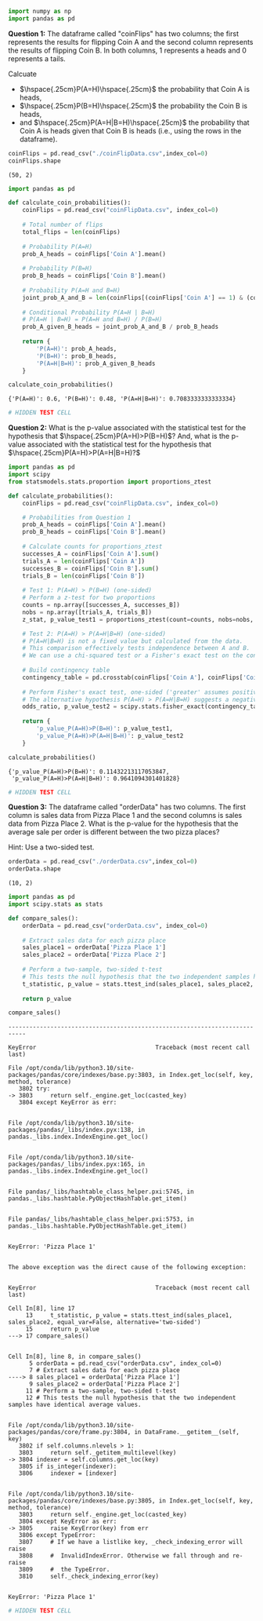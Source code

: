 ```python
import numpy as np
import pandas as pd
```

**Question 1:** The dataframe called "coinFlips" has two columns; the first represents the results for flipping Coin A and the second column represents the results of flipping Coin B.
In both columns, 1 represents a heads and 0 represents a tails.

Calcuate 
- $\hspace{.25cm}P(A=H)\hspace{.25cm}$ the probability that Coin A is heads, 
- $\hspace{.25cm}P(B=H)\hspace{.25cm}$ the probability the Coin B is heads, 
- and $\hspace{.25cm}P(A=H|B=H)\hspace{.25cm}$ the probability that Coin A is heads given that Coin B is heads (i.e., using the rows in the dataframe).


```python
coinFlips = pd.read_csv("./coinFlipData.csv",index_col=0)
coinFlips.shape
```




    (50, 2)




```python
import pandas as pd

def calculate_coin_probabilities():
    coinFlips = pd.read_csv("coinFlipData.csv", index_col=0)
    
    # Total number of flips
    total_flips = len(coinFlips)
    
    # Probability P(A=H)
    prob_A_heads = coinFlips['Coin A'].mean()
    
    # Probability P(B=H)
    prob_B_heads = coinFlips['Coin B'].mean()
    
    # Probability P(A=H and B=H)
    joint_prob_A_and_B = len(coinFlips[(coinFlips['Coin A'] == 1) & (coinFlips['Coin B'] == 1)]) / total_flips
    
    # Conditional Probability P(A=H | B=H)
    # P(A=H | B=H) = P(A=H and B=H) / P(B=H)
    prob_A_given_B_heads = joint_prob_A_and_B / prob_B_heads
    
    return {
        'P(A=H)': prob_A_heads,
        'P(B=H)': prob_B_heads,
        'P(A=H|B=H)': prob_A_given_B_heads
    }

calculate_coin_probabilities()

```




    {'P(A=H)': 0.6, 'P(B=H)': 0.48, 'P(A=H|B=H)': 0.7083333333333334}




```python
# HIDDEN TEST CELL

```

**Question 2:** What is the p-value associated with the statistical test for the hypothesis that $\hspace{.25cm}P(A=H)>P(B=H)$? And, what is the p-value associated with the statistical test for the hypothesis that $\hspace{.25cm}P(A=H)>P(A=H|B=H)?$


```python
import pandas as pd
import scipy
from statsmodels.stats.proportion import proportions_ztest

def calculate_probabilities():
    coinFlips = pd.read_csv("coinFlipData.csv", index_col=0)

    # Probabilities from Question 1
    prob_A_heads = coinFlips['Coin A'].mean()
    prob_B_heads = coinFlips['Coin B'].mean()
    
    # Calculate counts for proportions_ztest
    successes_A = coinFlips['Coin A'].sum()
    trials_A = len(coinFlips['Coin A'])
    successes_B = coinFlips['Coin B'].sum()
    trials_B = len(coinFlips['Coin B'])
    
    # Test 1: P(A=H) > P(B=H) (one-sided)
    # Perform a z-test for two proportions
    counts = np.array([successes_A, successes_B])
    nobs = np.array([trials_A, trials_B])
    z_stat, p_value_test1 = proportions_ztest(count=counts, nobs=nobs, alternative='larger')

    # Test 2: P(A=H) > P(A=H|B=H) (one-sided)
    # P(A=H|B=H) is not a fixed value but calculated from the data.
    # This comparison effectively tests independence between A and B.
    # We can use a chi-squared test or a Fisher's exact test on the contingency table.
    
    # Build contingency table
    contingency_table = pd.crosstab(coinFlips['Coin A'], coinFlips['Coin B'])
    
    # Perform Fisher's exact test, one-sided ('greater' assumes positive association)
    # The alternative hypothesis P(A=H) > P(A=H|B=H) suggests a negative association, so we use 'less'
    odds_ratio, p_value_test2 = scipy.stats.fisher_exact(contingency_table, alternative='less')
    
    return {
        'p_value_P(A=H)>P(B=H)': p_value_test1,
        'p_value_P(A=H)>P(A=H|B=H)': p_value_test2
    }

calculate_probabilities()

```




    {'p_value_P(A=H)>P(B=H)': 0.11432213117053847,
     'p_value_P(A=H)>P(A=H|B=H)': 0.9641094301401828}




```python
# HIDDEN TEST CELL

```

**Question 3:** The dataframe called "orderData" has two columns. The first column is sales data from Pizza Place 1 and the second columns is sales data from Pizza Place 2. What is the p-value for the hypothesis that the average sale per order is different between the two pizza places? 

Hint: Use a two-sided test.


```python
orderData = pd.read_csv("./orderData.csv",index_col=0)
orderData.shape
```




    (10, 2)




```python
import pandas as pd
import scipy.stats as stats

def compare_sales():
    orderData = pd.read_csv("orderData.csv", index_col=0)
    
    # Extract sales data for each pizza place
    sales_place1 = orderData['Pizza Place 1']
    sales_place2 = orderData['Pizza Place 2']
    
    # Perform a two-sample, two-sided t-test
    # This tests the null hypothesis that the two independent samples have identical average values.
    t_statistic, p_value = stats.ttest_ind(sales_place1, sales_place2, equal_var=False, alternative='two-sided')
    
    return p_value

compare_sales()

```


    ---------------------------------------------------------------------------

    KeyError                                  Traceback (most recent call last)

    File /opt/conda/lib/python3.10/site-packages/pandas/core/indexes/base.py:3803, in Index.get_loc(self, key, method, tolerance)
       3802 try:
    -> 3803     return self._engine.get_loc(casted_key)
       3804 except KeyError as err:


    File /opt/conda/lib/python3.10/site-packages/pandas/_libs/index.pyx:138, in pandas._libs.index.IndexEngine.get_loc()


    File /opt/conda/lib/python3.10/site-packages/pandas/_libs/index.pyx:165, in pandas._libs.index.IndexEngine.get_loc()


    File pandas/_libs/hashtable_class_helper.pxi:5745, in pandas._libs.hashtable.PyObjectHashTable.get_item()


    File pandas/_libs/hashtable_class_helper.pxi:5753, in pandas._libs.hashtable.PyObjectHashTable.get_item()


    KeyError: 'Pizza Place 1'

    
    The above exception was the direct cause of the following exception:


    KeyError                                  Traceback (most recent call last)

    Cell In[8], line 17
         13     t_statistic, p_value = stats.ttest_ind(sales_place1, sales_place2, equal_var=False, alternative='two-sided')
         15     return p_value
    ---> 17 compare_sales()


    Cell In[8], line 8, in compare_sales()
          5 orderData = pd.read_csv("orderData.csv", index_col=0)
          7 # Extract sales data for each pizza place
    ----> 8 sales_place1 = orderData['Pizza Place 1']
          9 sales_place2 = orderData['Pizza Place 2']
         11 # Perform a two-sample, two-sided t-test
         12 # This tests the null hypothesis that the two independent samples have identical average values.


    File /opt/conda/lib/python3.10/site-packages/pandas/core/frame.py:3804, in DataFrame.__getitem__(self, key)
       3802 if self.columns.nlevels > 1:
       3803     return self._getitem_multilevel(key)
    -> 3804 indexer = self.columns.get_loc(key)
       3805 if is_integer(indexer):
       3806     indexer = [indexer]


    File /opt/conda/lib/python3.10/site-packages/pandas/core/indexes/base.py:3805, in Index.get_loc(self, key, method, tolerance)
       3803     return self._engine.get_loc(casted_key)
       3804 except KeyError as err:
    -> 3805     raise KeyError(key) from err
       3806 except TypeError:
       3807     # If we have a listlike key, _check_indexing_error will raise
       3808     #  InvalidIndexError. Otherwise we fall through and re-raise
       3809     #  the TypeError.
       3810     self._check_indexing_error(key)


    KeyError: 'Pizza Place 1'



```python
# HIDDEN TEST CELL

```

